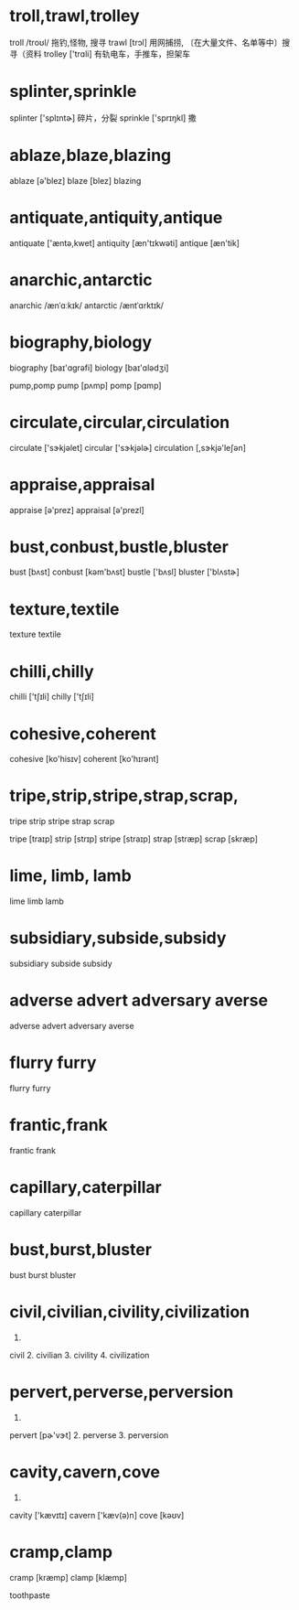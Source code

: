 # troll,trawl,trolley
troll /troʊl/ 拖钓,怪物, 搜寻
trawl [trɔl] 用网捕捞, 〔在大量文件、名单等中〕搜寻（资料
trolley ['trɑli] 有轨电车，手推车，担架车

# splinter,sprinkle
splinter ['splɪntɚ] 碎片，分裂
sprinkle ['sprɪŋkl] 撒

# ablaze,blaze,blazing
ablaze [ə'blez]
blaze [blez]
blazing

# antiquate,antiquity,antique
antiquate ['æntə,kwet]
antiquity [æn'tɪkwəti]
antique [æn'tik]

# anarchic,antarctic
anarchic  /ænˈɑːkɪk/
antarctic  /æntˈɑrktɪk/

# biography,biology
biography [baɪ'ɑɡrəfi]
biology [baɪ'ɑlədʒi]

pump,pomp
pump [pʌmp]
pomp [pɑmp]

# circulate,circular,circulation
circulate ['sɝkjəlet]
circular ['sɝkjəlɚ]
circulation [,sɝkjə'leʃən]

# appraise,appraisal
appraise [ə'prez]
appraisal [ə'prezl]

# bust,conbust,bustle,bluster
bust [bʌst]
conbust [kəm'bʌst]
bustle ['bʌsl]
bluster ['blʌstɚ]

# texture,textile

texture
textile

# chilli,chilly
chilli ['tʃɪli]
chilly ['tʃɪli]

# cohesive,coherent
cohesive [ko'hisɪv]
coherent [ko'hɪrənt]

# tripe,strip,stripe,strap,scrap,
tripe
strip
stripe
strap
scrap

tripe [traɪp]
strip [strɪp]
stripe [straɪp]
strap [stræp]
scrap [skræp]

# lime, limb, lamb
lime
limb
lamb

# subsidiary,subside,subsidy
subsidiary
subside
subsidy

# adverse advert adversary averse
adverse
advert
adversary
averse

# flurry furry
flurry
furry

# frantic,frank
frantic
frank

# capillary,caterpillar
capillary
caterpillar

# bust,burst,bluster
bust
burst
bluster

# civil,civilian,civility,civilization
1.
civil
2.
civilian
3.
civility
4.
civilization

# pervert,perverse,perversion
1.
pervert [pɚ'vɝt]
2.
perverse
3.
perversion

# cavity,cavern,cove
1.
cavity ['kævɪtɪ]
cavern ['kæv(ə)n]
cove [kəʊv]

# cramp,clamp
cramp [kræmp]
clamp [klæmp]

toothpaste

